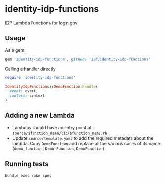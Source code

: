 # identity-idp-functions
IDP Lambda Functions for login.gov

## Usage

As a gem:

```ruby
gem 'identity-idp-functions', github: '18f/identity-idp-functions'
```

Calling a handler directly

```ruby
require 'identity-idp-functions'

IdentityIdpFunctions::DemoFunction.handle(
  event: event,
  context: context
)
```

## Adding a new Lambda

- Lambdas should have an entry point at `source/$function_name/lib/$function_name.rb`
- Update `source/template.yaml` to add the required metadata about the lambda. Copy `DemoFunction` and replace all the various cases of its name (`demo_function`, `Demo Function`, `DemoFunction`)

## Running tests

```
bundle exec rake spec
```
